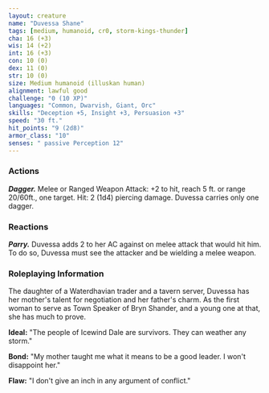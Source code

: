 ```yaml
---
layout: creature
name: "Duvessa Shane"
tags: [medium, humanoid, cr0, storm-kings-thunder]
cha: 16 (+3)
wis: 14 (+2)
int: 16 (+3)
con: 10 (0)
dex: 11 (0)
str: 10 (0)
size: Medium humanoid (illuskan human)
alignment: lawful good
challenge: "0 (10 XP)"
languages: "Common, Dwarvish, Giant, Orc"
skills: "Deception +5, Insight +3, Persuasion +3"
speed: "30 ft."
hit_points: "9 (2d8)"
armor_class: "10"
senses: " passive Perception 12"
---
```


### Actions

***Dagger.*** Melee or Ranged Weapon Attack: +2 to hit, reach 5 ft. or range 20/60ft., one target. Hit: 2 (1d4) piercing damage. Duvessa carries only one dagger.

### Reactions

***Parry.*** Duvessa adds 2 to her AC against on melee attack that would hit him. To do so, Duvessa must see the attacker and be wielding a melee weapon.

### Roleplaying Information

The daughter of a Waterdhavian trader and a tavern server, Duvessa has her mother's talent for negotiation and her father's charm. As the first woman to serve as Town Speaker of Bryn Shander, and a young one at that, she has much to prove.

**Ideal:** "The people of Icewind Dale are survivors. They can weather any storm."

**Bond:** "My mother taught me what it means to be a good leader. I won't disappoint her."

**Flaw:** "I don't give an inch in any argument of conflict."
